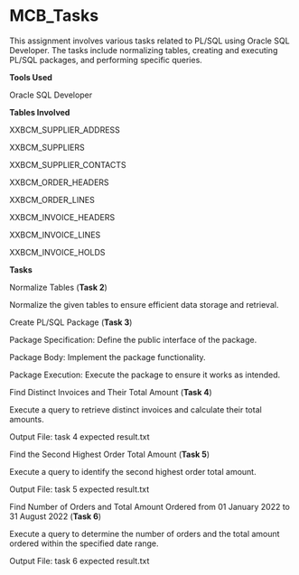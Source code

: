 # MCB_Tasks
This assignment involves various tasks related to PL/SQL using Oracle SQL Developer. The tasks include normalizing tables, creating and executing PL/SQL packages, and performing specific queries.

**Tools Used**

Oracle SQL Developer

**Tables Involved**

XXBCM_SUPPLIER_ADDRESS

XXBCM_SUPPLIERS

XXBCM_SUPPLIER_CONTACTS

XXBCM_ORDER_HEADERS

XXBCM_ORDER_LINES

XXBCM_INVOICE_HEADERS

XXBCM_INVOICE_LINES

XXBCM_INVOICE_HOLDS

**Tasks**

Normalize Tables (**Task 2**)

Normalize the given tables to ensure efficient data storage and retrieval.

Create PL/SQL Package (**Task 3**)

Package Specification: Define the public interface of the package.

Package Body: Implement the package functionality.

Package Execution: Execute the package to ensure it works as intended.

Find Distinct Invoices and Their Total Amount (**Task 4**)

Execute a query to retrieve distinct invoices and calculate their total amounts.

Output File: task 4 expected result.txt

Find the Second Highest Order Total Amount (**Task 5**)

Execute a query to identify the second highest order total amount.

Output File: task 5 expected result.txt

Find Number of Orders and Total Amount Ordered from 01 January 2022 to 31 August 2022 (**Task 6**)

Execute a query to determine the number of orders and the total amount ordered within the specified date range.

Output File: task 6 expected result.txt


